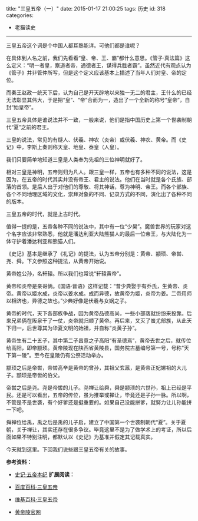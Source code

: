 title: "三皇五帝（一）"
date: 2015-01-17 21:00:25
tags: 历史
id: 318
categories:
  - 老猫读史
---

三皇五帝这个词是个中国人都耳熟能详。可他们都是谁呢？

在具体到人名之前，我们先看看“皇、帝、王、霸”都什么意思。《管子·真法篇》这么定义：“明一者皇，察道者帝，通德者王，谋得兵胜者霸”。虽然近代有观点认为《管子》并非管仲所写，但是这个定义应该基本上描述了当年人们对皇、帝的定位。

而秦王赵政一统天下后，认为自己是开天辟地以来独一无二的君主，王什么的已经无法彰显其伟大，于是把“皇”、“帝”合而为一，造出了一个全新的称号“皇帝”，自封“始皇帝”。

三皇五帝具体是谁说法并不一致，一般来说，他们是指中国历史上第一个世袭制朝代“夏”之前的君王。

三皇的说法，常见的有燧人、伏羲、神农（炎帝）或伏羲、神农、黄帝。而《史记》中，李斯上奏则称天皇、地皇、泰皇（人皇）。

我们只要简单地知道三皇是人类奉为先祖的三位神明就好了。

相对三皇是神明，五帝则归为凡人。跟三皇一样，五帝也有多种不同的说法，这是因为，在五帝的时代其实并没有帝王、君主的说法。他们在当时就是各个氏族、部落的首领。是后人出于对他们的尊敬、将其神话，尊为神明、帝王。而各个部族、各个不同地理区域的文化，崇拜对象的不同、记录方式的不同，演化出了各种不同的版本。

三皇五帝的时代，就是上古时代。

值得一提的是，五帝各种不同的说法中，其中有一位“少昊”。魔兽世界的玩家对这个名字应该非常熟悉，他就是潘达利亚大陆熊猫人的最后一位帝王，与大陆化为一体守护着潘达利亚和熊猫人们。

《史记》基本是继承了《礼记》的提法，认为五帝分别是：黄帝、颛顼、帝喾、尧、舜。下文参照这种提法，从黄帝开始说。

黄帝姓公孙，名轩辕。所以我们也常说“轩辕黄帝”。

黄帝和炎帝是亲哥俩。《国语·晋语》这样记载：“昔少典娶于有乔氏，生黄帝、炎帝。黄帝以姬水成，炎帝以姜水成。成而异德，故黄帝为姬，炎帝为姜。二帝用师以相济也，异德之故也。”少典好像是伏羲与女娲之子。

黄帝的时代，天下各部族争战，因为黄帝品德高尚，一些小部落就纷纷来投靠。后来兄弟俩在阪泉干了一仗，炎帝就归顺了黄帝。再后来，又灭了蚩尤部族，从此天下归一，后世尊其为华夏文明的始祖，并自称“炎黄子孙”。

黄帝生有二十五子，其中第二子昌意之子高阳“有圣德焉”，黄帝去世之后，就传位给高阳，即帝颛顼。黄帝陵现在陕西省黄陵县，国务院古墓编号第一号，号称“天下第一陵”。至今在皇陵仍有公祭活动举办。

颛顼之后是帝喾，帝喾高辛是黄帝的曾孙，其祖父玄嚣，是黄帝正妃嫘祖的大儿子。颛顼是帝喾的伯父。

帝喾之后是尧。尧是帝喾的儿子。尧禅让给舜，舜是颛顼的六世孙，祖上已经是平民。还是可以看出，五帝的传位，虽为推举或禅让，毕竟还是子孙一脉。所以啊，不管是不是世袭，有个好爹还是挺重要的。如果自己没能拼爹，就努力让儿孙能拼一下吧。

舜禅位给禹，禹之后是禹的儿子启，建立了中国第一个世袭制朝代“夏”。关于夏朝，关于禅让，其实还存在很多争议。毕竟这里不是为了做学术上的考证，所以后面如果不特别注明，都默认以《史记》为基准并假定其记载真实。

今天就到这里。下回我们说些跟三皇五帝有关的故事。

**参考资料：**

*   [史记·五帝本纪](http://www.guoxue.com/shibu/24shi/shiji/sj_001.htm)
**扩展阅读：**

*   [百度百科·三皇五帝](http://baike.baidu.com/view/3197.htm)
*   [维基百科·三皇五帝](http://zh.wikipedia.org/wiki/%E4%B8%89%E7%9A%87%E4%BA%94%E5%B8%9D)
*   [黄帝陵官网](http://www.hdlinfo.com/)